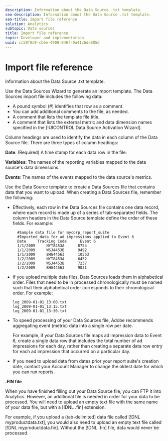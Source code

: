 ```yaml
---
description: Information about the Data Source .txt template.
seo-description: Information about the Data Source .txt template.
seo-title: Import file reference
solution: Analytics
subtopic: Data sources
title: Import file reference
topic: Developer and implementation
uuid: cc58f8d8-cb6e-4908-846f-0a41c6da805d
---
```


# Import file reference

Information about the Data Source .txt template.

 Use the Data Sources Wizard to generate an import template. The Data Sources import file includes the following data:

* A pound symbol (#) identifies that row as a comment.
* You can add additional comments to the file, as needed.
* A comment that lists the template file title.
* A comment that lists the external metric and data dimension names specified in the [!UICONTROL Data Source Activation Wizard].

Column headings are used to identify the data in each column of the Data Source file. There are three types of column headings:

**Date**: (Required) A time stamp for each data row in the file.

**Variables**: The names of the reporting variables mapped to the data source's data dimensions.

**Events**: The names of the events mapped to the data source's metrics.

Use the Data Source template to create a Data Sources file that contains data that you want to upload. When creating a Data Sources file, remember the following:

* Effectively, each row in the Data Sources file contains one data record, where each record is made up of a series of tab-separated fields. The column headers in the Data Source template define the order of these fields. For example:

  ```
    #Sample data file for mycorp_report_suite 
    #Imported data for ad impressions applied to Event 6
    Date     Tracking Code      Event 6 
    1/1/2009     NYT8453A      8754
    1/1/2009     WSJ4453B      9492
    1/1/2009     BHG44563      10553
    1/2/2009     NYT8453A      6452
    1/2/2009     WSJ4453B      7237
    1/2/2009     BHG44563      9031
  ```

* If you upload multiple data files, Data Sources loads them in alphabetical order. Files that need to be in processed chronologically must be named such that their alphabetical order corresponds to their chronological order. For example:

  ```
  log_2009-01-01_13:00.txt
  log_2009-01-01_13:15.txt
  log_2009-01-01_13:30.txt
  ```

* To speed processing of your Data Sources file, Adobe recommends aggregating event (metric) data into a single row per date.

  For example, if your Data Sources file maps ad impression data to Event 6, create a single data row that includes the total number of ad impressions for each day, rather than creating a separate data row entry for each ad impression that occurred on a particular day.
* If you need to upload data from dates prior your report suite's creation date, contact your Account Manager to change the oldest date for which you can run reports.

**.FIN file**

When you have finished filling out your Data Source file, you can FTP it into Analytics. However, an additional file is needed in order for your data to be processed. You will need to upload an empty text file with the same name of your data file, but with a [!DNL .fin] extension.

For example, if you upload a (tab-delimited) data file called [!DNL myproductdata.txt], you would also need to upload an empty text file called [!DNL myproductdata.fin]. Without the [!DNL .fin] file, data would never be processed.
